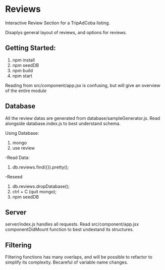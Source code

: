 # Reviews

Interactive Review Section for a TripAdCoba listing.

Disaplys general layout of reviews, and options for reviews.


## Getting Started:
1. npm install
2. npm seedDB
3. npm build
4. npm start

Reading from src/component/app.jsx is confusing, but will give an overview of the entire module

## Database
All the review datas are generated from database/sampleGenerator.js.
Read alongside database.index.js to best understand schema.

Using Database:
1. mongo
2. use review

-Read Data:
1. db.reviews.find({}).pretty();

-Reseed
1. db.reviews.dropDatabase();
2. ctrl + C (quit mongo);
3. npm seedDB


## Server
server/index.js handles all requests.
Read src/component/app.jsx componentDidMount function to best undestand its structures.


## Filtering
Filtering functions has many overlaps, and will be possible to refactor to simplify its complexity.
Becareful of variable name changes.